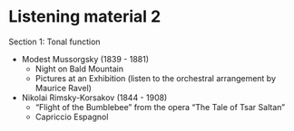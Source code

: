 # Listening material 2

Section 1: Tonal function

- Modest Mussorgsky (1839 - 1881)
  - Night on Bald Mountain 
  - Pictures at an Exhibition (listen to the orchestral arrangement by Maurice Ravel)
- Nikolai Rimsky-Korsakov (1844 - 1908)
  - “Flight of the Bumblebee” from the opera “The Tale of Tsar Saltan” 
  - Capriccio Espagnol